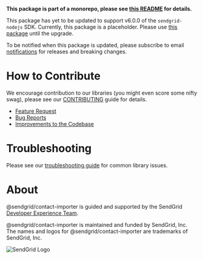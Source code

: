**This package is part of a monorepo, please see [this README](https://github.com/sendgrid/sendgrid-nodejs/blob/master/README.md) for details.**

This package has yet to be updated to support v6.0.0 of the `sendgrid-nodejs` SDK. Currently, this package is a placeholder. Please use [this package](https://www.npmjs.com/package/sendgrid) until the upgrade.

To be notified when this package is updated, please subscribe to email [notifications](https://dx.sendgrid.com/newsletter/nodejs) for releases and breaking changes.

<a name="contribute"></a>
# How to Contribute

We encourage contribution to our libraries (you might even score some nifty swag), please see our [CONTRIBUTING](https://github.com/sendgrid/sendgrid-nodejs/blob/master/CONTRIBUTING.md) guide for details.

* [Feature Request](https://github.com/sendgrid/sendgrid-nodejs/tree/master/CONTRIBUTING.md#feature_request)
* [Bug Reports](https://github.com/sendgrid/sendgrid-nodejs/tree/master/CONTRIBUTING.md#submit_a_bug_report)
* [Improvements to the Codebase](https://github.com/sendgrid/sendgrid-nodejs/tree/master/CONTRIBUTING.md#improvements_to_the_codebase)

<a name="troubleshooting"></a>
# Troubleshooting

Please see our [troubleshooting guide](https://github.com/sendgrid/sendgrid-nodejs/blob/master/TROUBLESHOOTING.md) for common library issues.

<a name="about"></a>
# About

@sendgrid/contact-importer is guided and supported by the SendGrid [Developer Experience Team](mailto:dx@sendgrid.com).

@sendgrid/contact-importer is maintained and funded by SendGrid, Inc. The names and logos for @sendgrid/contact-importer are trademarks of SendGrid, Inc.

![SendGrid Logo](https://uiux.s3.amazonaws.com/2016-logos/email-logo%402x.png)